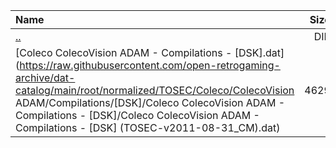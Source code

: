 |Name|Size|
|:---|---:|
|[..](../index.html)|DIR|
|[Coleco ColecoVision ADAM - Compilations - [DSK].dat](https://raw.githubusercontent.com/open-retrogaming-archive/dat-catalog/main/root/normalized/TOSEC/Coleco/ColecoVision ADAM/Compilations/[DSK]/Coleco ColecoVision ADAM - Compilations - [DSK]/Coleco ColecoVision ADAM - Compilations - [DSK] (TOSEC-v2011-08-31_CM).dat)|4629|
